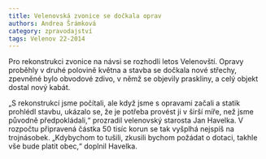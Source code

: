 ```yaml
---
title: Velenovská zvonice se dočkala oprav
authors: Andrea Šrámková
category: zpravodajství
tags: Velenov 22-2014 
---
```


Pro rekonstrukci zvonice na návsi se rozhodli letos Velenovští. Opravy proběhly v druhé polovině května a stavba se dočkala nové střechy, zpevněné bylo obvodové zdivo, v němž se objevily praskliny, a celý objekt dostal nový kabát.

„S rekonstrukcí jsme počítali, ale když jsme s opravami začali a statik prohlédl stavbu, ukázalo se, že je potřeba provést ji v širší míře, než jsme původně předpokládali,“ prozradil velenovský starosta Jan Havelka. V rozpočtu připravená částka 50 tisíc korun se tak vyšplhá nejspíš na trojnásobek. „Kdybychom to tušili, zkusili bychom požádat o dotaci, takhle vše bude platit obec,“ doplnil Havelka.